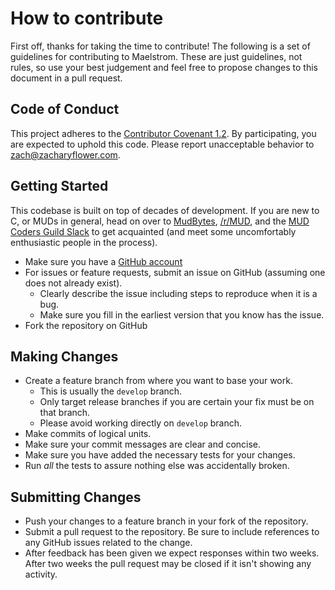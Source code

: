 # How to contribute

First off, thanks for taking the time to contribute! The following is a set of guidelines for contributing to Maelstrom. These are just guidelines, not rules, so use your best judgement and feel free to propose changes to this document in a pull request.

## Code of Conduct

This project adheres to the [Contributor Covenant 1.2](http://contributor-covenant.org/version/1/2/0). By participating, you are expected to uphold this code. Please report unacceptable behavior to [zach@zacharyflower.com](mailto:zach@zacharyflower.com).

## Getting Started

This codebase is built on top of decades of development. If you are new to C, or MUDs in general, head on over to [MudBytes](http://www.mudbytes.net/), [/r/MUD](https://www.reddit.com/r/MUD), and the [MUD Coders Guild Slack](http://signup.mudcommunity.com/) to get acquainted (and meet some uncomfortably enthusiastic people in the process).

- Make sure you have a [GitHub account](https://github.com/signup/free)
- For issues or feature requests, submit an issue on GitHub (assuming one does not already exist).
  - Clearly describe the issue including steps to reproduce when it is a bug.
  - Make sure you fill in the earliest version that you know has the issue.
- Fork the repository on GitHub

## Making Changes

- Create a feature branch from where you want to base your work.
  - This is usually the `develop` branch.
  - Only target release branches if you are certain your fix must be on that branch.
  - Please avoid working directly on `develop` branch.
- Make commits of logical units.
- Make sure your commit messages are clear and concise.
- Make sure you have added the necessary tests for your changes.
- Run _all_ the tests to assure nothing else was accidentally broken.

## Submitting Changes

- Push your changes to a feature branch in your fork of the repository.
- Submit a pull request to the repository. Be sure to include references to any GitHub issues related to the change.
- After feedback has been given we expect responses within two weeks. After two weeks the pull request may be closed if it isn't showing any activity.
